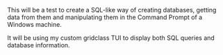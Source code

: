 This will be a test to create a SQL-like way of creating databases, getting data from them and manipulating them in the Command Prompt
of a Windows machine.

It will be using my custom gridclass TUI to display both SQL queries and database information.